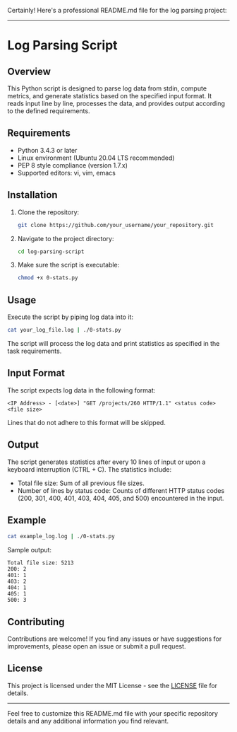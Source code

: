 Certainly! Here's a professional README.md file for the log parsing project:

---

# Log Parsing Script

## Overview

This Python script is designed to parse log data from stdin, compute metrics, and generate statistics based on the specified input format. It reads input line by line, processes the data, and provides output according to the defined requirements.

## Requirements

- Python 3.4.3 or later
- Linux environment (Ubuntu 20.04 LTS recommended)
- PEP 8 style compliance (version 1.7.x)
- Supported editors: vi, vim, emacs

## Installation

1. Clone the repository:

   ```bash
   git clone https://github.com/your_username/your_repository.git
   ```

2. Navigate to the project directory:

   ```bash
   cd log-parsing-script
   ```

3. Make sure the script is executable:

   ```bash
   chmod +x 0-stats.py
   ```

## Usage

Execute the script by piping log data into it:

```bash
cat your_log_file.log | ./0-stats.py
```

The script will process the log data and print statistics as specified in the task requirements.

## Input Format

The script expects log data in the following format:

```
<IP Address> - [<date>] "GET /projects/260 HTTP/1.1" <status code> <file size>
```

Lines that do not adhere to this format will be skipped.

## Output

The script generates statistics after every 10 lines of input or upon a keyboard interruption (CTRL + C). The statistics include:

- Total file size: Sum of all previous file sizes.
- Number of lines by status code: Counts of different HTTP status codes (200, 301, 400, 401, 403, 404, 405, and 500) encountered in the input.

## Example

```bash
cat example_log.log | ./0-stats.py
```

Sample output:

```
Total file size: 5213
200: 2
401: 1
403: 2
404: 1
405: 1
500: 3
```

## Contributing

Contributions are welcome! If you find any issues or have suggestions for improvements, please open an issue or submit a pull request.

## License

This project is licensed under the MIT License - see the [LICENSE](LICENSE) file for details.

---

Feel free to customize this README.md file with your specific repository details and any additional information you find relevant.

